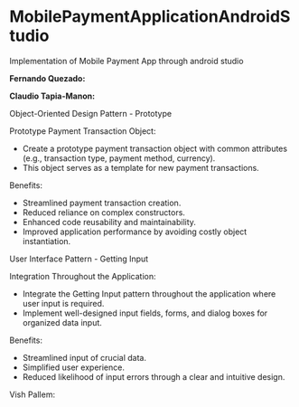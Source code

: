 # MobilePaymentApplicationAndroidStudio
Implementation of Mobile Payment App through android studio

**Fernando Quezado:**

**Claudio Tapia-Manon:**

Object-Oriented Design Pattern - Prototype

Prototype Payment Transaction Object:
   - Create a prototype payment transaction object with common attributes (e.g., transaction type, payment method, currency).
   - This object serves as a template for new payment transactions.

Benefits:
- Streamlined payment transaction creation.
- Reduced reliance on complex constructors.
- Enhanced code reusability and maintainability.
- Improved application performance by avoiding costly object instantiation.

User Interface Pattern - Getting Input

Integration Throughout the Application:
   - Integrate the Getting Input pattern throughout the application where user input is required.
   - Implement well-designed input fields, forms, and dialog boxes for organized data input.

Benefits:
- Streamlined input of crucial data.
- Simplified user experience.
- Reduced likelihood of input errors through a clear and intuitive design.

Vish Pallem: 

